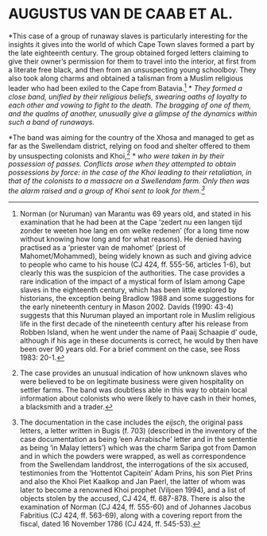 # AUGUSTUS VAN DE CAAB ET AL.

*This case of a group of runaway slaves is particularly interesting for the insights it gives into the world of which Cape Town slaves formed a part by the late eighteenth century. The group obtained forged letters claiming to give their owner’s permission for them to travel into the interior, at first from a literate free black, and then from an unsuspecting young schoolboy. They also took along charms and obtained a talisman from a Muslim religious leader who had been exiled to the Cape from Batavia.[^1] * *They formed a close band, unified by their religious beliefs, swearing oaths of loyalty to each other and vowing to fight to the death. The bragging of one of them, and the qualms of another, unusually give a glimpse of the dynamics within such a band of runaways.*

*The band was aiming for the country of the Xhosa and managed to get as far as the Swellendam district, relying on food and shelter offered to them by unsuspecting colonists and Khoi,[^2] * *who were taken in by their possession of passes. Conflicts arose when they attempted to obtain possessions by force: in the case of the Khoi leading to their retaliation, in that of the colonists to a massacre on a Swellendam farm. Only then was the alarm raised and a group of Khoi sent to look for them.[^3]*

[^1]: Norman (or Nuruman) van Marantu was 69 years old, and stated in his examination that he had been at the Cape ‘zedert nu een langen tijd zonder te weeten hoe lang en om welke redenen’ (for a long time now without knowing how long and for what reasons). He denied having practised as a ‘priester van de mahomet’ (priest of Mahomet/Mohammed), being widely known as such and giving advice to people who came to his house (CJ 424, ff. 555-56, articles 1-6), but clearly this was the suspicion of the authorities. The case provides a rare indication of the impact of a mystical form of Islam among Cape slaves in the eighteenth century, which has been little explored by historians, the exception being Bradlow 1988 and some suggestions for the early nineteenth century in Mason 2002. Davids (1990: 43-4) suggests that this Nuruman played an important role in Muslim religious life in the first decade of the nineteenth century after his release from Robben Island, when he went under the name of Paaij Schaapie d’ oude, although if his age in these documents is correct, he would by then have been over 90 years old. For a brief comment on the case, see Ross 1983: 20-1.

[^2]: The case provides an unusual indication of how unknown slaves who were believed to be on legitimate business were given hospitality on settler farms. The band was doubtless able in this way to obtain local information about colonists who were likely to have cash in their homes, a blacksmith and a trader.

[^3]: The documentation in the case includes the *eijsch*, the original pass letters, a letter written in Bugis (f. 703) (described in the inventory of the case documentation as being ‘een Arrabische’ letter and in the sententie as being ‘in Malay letters’) which was the charm Saripa got from Damon and in which the powders were wrapped, as well as correspondence from the Swellendam landdrost, the interrogations of the six accused, testimonies from the ‘Hottentot Capitein’ Adam Prins, his son Piet Prins and also the Khoi Piet Kaalkop and Jan Paerl, the latter of whom was later to become a renowned Khoi prophet (Viljoen 1994), and a list of objects stolen by the accused, CJ 424, ff. 687-878. There is also the examination of Norman (CJ 424, ff. 555-60) and of Johannes Jacobus Fabritius (CJ 424, ff. 563-69), along with a covering report from the fiscal, dated 16 November 1786 (CJ 424, ff. 545-53).